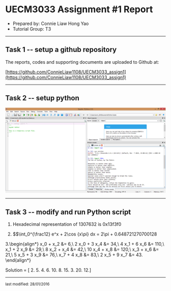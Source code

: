 UECM3033 Assignment #1 Report
========================================================

- Prepared by: Connie Liaw Hong Yao
- Tutorial Group: T3

--------------------------------------------------------

## Task 1 -- setup a github repository

The reports, codes and supporting documents are uploaded to Github at: 

[https://github.com/ConnieLiaw1108/UECM3033_assign1](https://github.com/ConnieLiaw1108/UECM3033_assign1)


---------------------------------------------------------

## Task 2 -- setup python


![python.png](python.png)


------------------------------------------------------------

## Task 3 -- modify and run Python script

1. Hexadecimal representation of 1307632 is 0x13f3f0

2. $$\int_0^{\frac12} e^x + 2\cos {x\pi} dx = 2\pi + 0.648721270700128

3.\begin{align*}
  x_0 + x_2 &= 6,\\
  2 x_0 + 3 x_4 &= 34,\\
  4 x_1 + 6 x_6 &= 110,\\
  x_1 + 2 x_9 &= 29,\\
  8 x_2 + x_4 &= 42,\\
  10 x_4 + x_8 &= 120,\\
  x_3 + x_6 &= 21,\\
  5 x_5 + 3 x_9 &= 76,\\
  x_7 + 4 x_8 &= 83,\\
  2 x_5 + 9 x_7 &= 43.
  \end{align*}

  Solution =  [  2.   5.   4.   6.  10.   8.  15.   3.  20.  12.]

-----------------------------------

<sup>last modified: 28/01/2016</sup>
